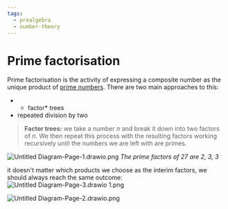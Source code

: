 ```yaml
---
tags:
  - prealgebra
  - number-theory
---
```


# Prime factorisation

Prime factorisation is the activity of expressing a composite number as the
unique product of [prime numbers](Primes%20and%20composites.md). There are two
main approaches to this:

- - factor\* trees
- repeated division by two

> **Factor trees:** we take a number $n$ and break it down into two factors of
> $n$. We then repeat this process with the resulting factors working
> recursively until the numbers we are left with are primes.

![Untitled Diagram-Page-1.drawio.png](/static/Untitled%20Diagram-Page-1.drawio.png) _The
prime factors of 27 are 2, 3, 3_

it doesn't matter which products we choose as the interim factors, we should
always reach the same outcome:
![Untitled Diagram-Page-3.drawio 1.png](/static/Untitled%20Diagram-Page-3.drawio%201.png)

![Untitled Diagram-Page-2.drawio.png](/static/Untitled%20Diagram-Page-2.drawio.png)
